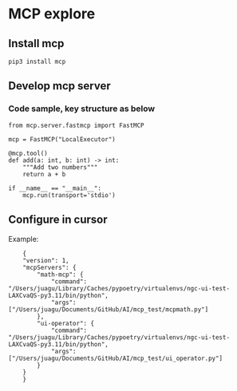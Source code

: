 # MCP explore

## Install mcp 
    pip3 install mcp
## Develop mcp server
### Code sample, key structure as below
    from mcp.server.fastmcp import FastMCP
    
    mcp = FastMCP("LocalExecutor")
    
    @mcp.tool()
    def add(a: int, b: int) -> int:
        """Add two numbers"""
        return a + b
        
    if __name__ == "__main__":
        mcp.run(transport='stdio')
    
## Configure in cursor
Example:
```
    {
    "version": 1,
    "mcpServers": {
        "math-mcp": {
            "command": "/Users/juagu/Library/Caches/pypoetry/virtualenvs/ngc-ui-test-LAXCvaQS-py3.11/bin/python",
            "args": ["/Users/juagu/Documents/GitHub/AI/mcp_test/mcpmath.py"]
        },
        "ui-operator": {
            "command": "/Users/juagu/Library/Caches/pypoetry/virtualenvs/ngc-ui-test-LAXCvaQS-py3.11/bin/python",
            "args": ["/Users/juagu/Documents/GitHub/AI/mcp_test/ui_operator.py"]
        }
    }
    }
```
